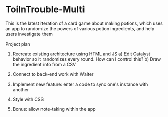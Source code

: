 # ToilnTrouble-Multi
This is the latest iteration of a card game about making potions, which uses an app to randomize the powers of various potion ingredients, and help users investigate them

Project plan
1) Recreate existing architecture using HTML and JS
    a) Edit Catalyst behavior so it randomizes every round. How can I control this?
    b) Draw the ingredient info from a CSV

2) Connect to back-end work with Walter

3) Implement new feature: enter a code to sync one's instance with another

4) Style with CSS

5) Bonus: allow note-taking within the app